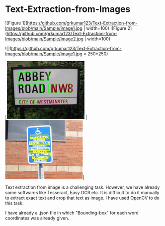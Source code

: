 # Text-Extraction-from-Images
![Figure 1](https://github.com/grkumar123/Text-Extraction-from-Images/blob/main/Sample/image1.jpg | width=100)
![Figure 2](https://github.com/grkumar123/Text-Extraction-from-Images/blob/main/Sample/image2.jpg | width=100)

![](https://github.com/grkumar123/Text-Extraction-from-Images/blob/main/Sample/image1.jpg = 250*250)

|<img src="https://github.com/grkumar123/Text-Extraction-from-Images/blob/main/Sample/image1.jpg?raw=true" width="250"> | <img src="https://github.com/grkumar123/Text-Extraction-from-Images/blob/main/Sample/image2.jpg?raw=true" width="250">|

Text extraction from image is a challenging task. However, we have already some softwares like Tesseract, Easy OCR etc. It is difficult to do it manually to extract exact text and crop that text as image. I have used OpenCV to do this task.

I have already a .json file in which "Bounding-box" for each word coordinates was already given.
